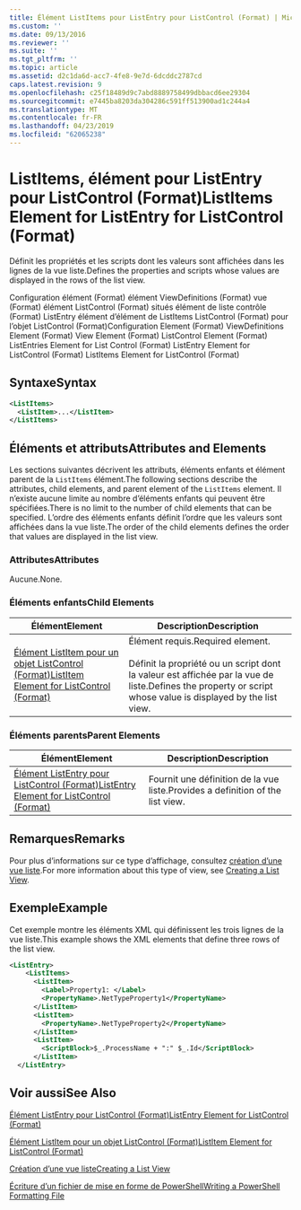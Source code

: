 ```yaml
---
title: Élément ListItems pour ListEntry pour ListControl (Format) | Microsoft Docs
ms.custom: ''
ms.date: 09/13/2016
ms.reviewer: ''
ms.suite: ''
ms.tgt_pltfrm: ''
ms.topic: article
ms.assetid: d2c1da6d-acc7-4fe8-9e7d-6dcddc2787cd
caps.latest.revision: 9
ms.openlocfilehash: c25f18489d9c7abd8889758499dbbacd6ee29304
ms.sourcegitcommit: e7445ba8203da304286c591ff513900ad1c244a4
ms.translationtype: MT
ms.contentlocale: fr-FR
ms.lasthandoff: 04/23/2019
ms.locfileid: "62065238"
---
```

# <a name="listitems-element-for-listentry-for-listcontrol-format"></a><span data-ttu-id="6a54f-102">ListItems, élément pour ListEntry pour ListControl (Format)</span><span class="sxs-lookup"><span data-stu-id="6a54f-102">ListItems Element for ListEntry for ListControl (Format)</span></span>

<span data-ttu-id="6a54f-103">Définit les propriétés et les scripts dont les valeurs sont affichées dans les lignes de la vue liste.</span><span class="sxs-lookup"><span data-stu-id="6a54f-103">Defines the properties and scripts whose values are displayed in the rows of the list view.</span></span>

<span data-ttu-id="6a54f-104">Configuration élément (Format) élément ViewDefinitions (Format) vue (Format) élément ListControl (Format) situés élément de liste contrôle (Format) ListEntry élément d’élément de ListItems ListControl (Format) pour l’objet ListControl (Format)</span><span class="sxs-lookup"><span data-stu-id="6a54f-104">Configuration Element (Format) ViewDefinitions Element (Format) View Element (Format) ListControl Element (Format) ListEntries Element for List Control (Format) ListEntry Element for ListControl (Format) ListItems Element for ListControl (Format)</span></span>

## <a name="syntax"></a><span data-ttu-id="6a54f-105">Syntaxe</span><span class="sxs-lookup"><span data-stu-id="6a54f-105">Syntax</span></span>

```xml
<ListItems>
  <ListItem>...</ListItem>
</ListItems>
```

## <a name="attributes-and-elements"></a><span data-ttu-id="6a54f-106">Éléments et attributs</span><span class="sxs-lookup"><span data-stu-id="6a54f-106">Attributes and Elements</span></span>

<span data-ttu-id="6a54f-107">Les sections suivantes décrivent les attributs, éléments enfants et élément parent de la `ListItems` élément.</span><span class="sxs-lookup"><span data-stu-id="6a54f-107">The following sections describe the attributes, child elements, and parent element of the `ListItems` element.</span></span> <span data-ttu-id="6a54f-108">Il n’existe aucune limite au nombre d’éléments enfants qui peuvent être spécifiées.</span><span class="sxs-lookup"><span data-stu-id="6a54f-108">There is no limit to the number of child elements that can be specified.</span></span> <span data-ttu-id="6a54f-109">L’ordre des éléments enfants définit l’ordre que les valeurs sont affichées dans la vue liste.</span><span class="sxs-lookup"><span data-stu-id="6a54f-109">The order of the child elements defines the order that values are displayed in the list view.</span></span>

### <a name="attributes"></a><span data-ttu-id="6a54f-110">Attributes</span><span class="sxs-lookup"><span data-stu-id="6a54f-110">Attributes</span></span>

<span data-ttu-id="6a54f-111">Aucune.</span><span class="sxs-lookup"><span data-stu-id="6a54f-111">None.</span></span>

### <a name="child-elements"></a><span data-ttu-id="6a54f-112">Éléments enfants</span><span class="sxs-lookup"><span data-stu-id="6a54f-112">Child Elements</span></span>

|<span data-ttu-id="6a54f-113">Élément</span><span class="sxs-lookup"><span data-stu-id="6a54f-113">Element</span></span>|<span data-ttu-id="6a54f-114">Description</span><span class="sxs-lookup"><span data-stu-id="6a54f-114">Description</span></span>|
|-------------|-----------------|
|[<span data-ttu-id="6a54f-115">Élément ListItem pour un objet ListControl (Format)</span><span class="sxs-lookup"><span data-stu-id="6a54f-115">ListItem Element for ListControl (Format)</span></span>](./listitem-element-for-listitems-for-listcontrol-format.md)|<span data-ttu-id="6a54f-116">Élément requis.</span><span class="sxs-lookup"><span data-stu-id="6a54f-116">Required element.</span></span><br /><br /> <span data-ttu-id="6a54f-117">Définit la propriété ou un script dont la valeur est affichée par la vue de liste.</span><span class="sxs-lookup"><span data-stu-id="6a54f-117">Defines the property or script whose value is displayed by the list view.</span></span>|

### <a name="parent-elements"></a><span data-ttu-id="6a54f-118">Éléments parents</span><span class="sxs-lookup"><span data-stu-id="6a54f-118">Parent Elements</span></span>

|<span data-ttu-id="6a54f-119">Élément</span><span class="sxs-lookup"><span data-stu-id="6a54f-119">Element</span></span>|<span data-ttu-id="6a54f-120">Description</span><span class="sxs-lookup"><span data-stu-id="6a54f-120">Description</span></span>|
|-------------|-----------------|
|[<span data-ttu-id="6a54f-121">Élément ListEntry pour ListControl (Format)</span><span class="sxs-lookup"><span data-stu-id="6a54f-121">ListEntry Element for ListControl (Format)</span></span>](./listentry-element-for-listcontrol-format.md)|<span data-ttu-id="6a54f-122">Fournit une définition de la vue liste.</span><span class="sxs-lookup"><span data-stu-id="6a54f-122">Provides a definition of the list view.</span></span>|

## <a name="remarks"></a><span data-ttu-id="6a54f-123">Remarques</span><span class="sxs-lookup"><span data-stu-id="6a54f-123">Remarks</span></span>

<span data-ttu-id="6a54f-124">Pour plus d’informations sur ce type d’affichage, consultez [création d’une vue liste](./creating-a-list-view.md).</span><span class="sxs-lookup"><span data-stu-id="6a54f-124">For more information about this type of view, see [Creating a List View](./creating-a-list-view.md).</span></span>

## <a name="example"></a><span data-ttu-id="6a54f-125">Exemple</span><span class="sxs-lookup"><span data-stu-id="6a54f-125">Example</span></span>

<span data-ttu-id="6a54f-126">Cet exemple montre les éléments XML qui définissent les trois lignes de la vue liste.</span><span class="sxs-lookup"><span data-stu-id="6a54f-126">This example shows the XML elements that define three rows of the list view.</span></span>

```xml
<ListEntry>
    <ListItems>
      <ListItem>
        <Label>Property1: </Label>
        <PropertyName>.NetTypeProperty1</PropertyName>
      </ListItem>
      <ListItem>
        <PropertyName>.NetTypeProperty2</PropertyName>
      </ListItem>
      <ListItem>
        <ScriptBlock>$_.ProcessName + ":" $_.Id</ScriptBlock>
      </ListItem>
  </ListEntry>
```

## <a name="see-also"></a><span data-ttu-id="6a54f-127">Voir aussi</span><span class="sxs-lookup"><span data-stu-id="6a54f-127">See Also</span></span>

[<span data-ttu-id="6a54f-128">Élément ListEntry pour ListControl (Format)</span><span class="sxs-lookup"><span data-stu-id="6a54f-128">ListEntry Element for ListControl (Format)</span></span>](./listentry-element-for-listcontrol-format.md)

[<span data-ttu-id="6a54f-129">Élément ListItem pour un objet ListControl (Format)</span><span class="sxs-lookup"><span data-stu-id="6a54f-129">ListItem Element for ListControl (Format)</span></span>](./listitem-element-for-listitems-for-listcontrol-format.md)

[<span data-ttu-id="6a54f-130">Création d’une vue liste</span><span class="sxs-lookup"><span data-stu-id="6a54f-130">Creating a List View</span></span>](./creating-a-list-view.md)

[<span data-ttu-id="6a54f-131">Écriture d’un fichier de mise en forme de PowerShell</span><span class="sxs-lookup"><span data-stu-id="6a54f-131">Writing a PowerShell Formatting File</span></span>](./writing-a-powershell-formatting-file.md)
